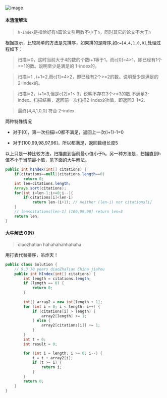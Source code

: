 ![image](http://ww1.sinaimg.cn/large/005CRBrHjw1f9mwkzn5szj30vs08i763.jpg)

#### 本渣渣解法
>`h-index`是指恰好有`h`篇论文引用数不小于`h`，同时其它的论文不大于`h`

根据提示，比较简单的方法是先排序，如果排的是降序,如`c=[4,4,1,0,0]`,处理过程如下：
>扫描i=0，这时当前大于4的数的个数i+1等于1，而c[0]=4>1，即已经有1个>=1的数。说明至少是满足的 1-index的。    

>扫描i=1 , i+1=2,而c[1]=4>2，即已经有2个>=2的数。说明至少是满足的 2-index的。

>扫描i=2，i+1=3,但是c[2]=1< 3，说明不存在3个>=3的数,不满足3-index。扫描结束，返回前一次扫描2-index的h值，即返回3-1=2.

>最终[4,4,1,0,0] 符合 2-index

两种特殊情况
- 对于[0]，第一次扫描i=0都不满足，返回上一次(i+1)-1=0

- 对于[100,99,98,97,96]，所以都满足，返回数组长度5

以上只是一种比较方法，扫描直到当前最小值小于h。另一种方法是，扫描直到h值不小于当前最小值，见下面的大牛解法。

```Java
public int hIndex(int[] citations) {
    if(citations==null||citations.length==0)
        return 0;
    int len=citations.length;
    Arrays.sort(citations);
    for(int i=len-1;i>=0;i--){
        if(citations[i]<len-i)
            return len-(i+1); // neither (len-i) nor citations[i]
    }
    // len<citations[len-1] [100,99,98] return len=3
    return len;
}
```

#### 大牛解法 O(N)
>diaozhatian hahahahahhahaha

用打表代替排序，吊炸天！
```Java
public class Solution {
    // 9.3 70 years diaoZhaTian China jiaYou 
    public int hIndex(int[] citations) {
        int length = citations.length;
        if (length == 0) {
        	return 0;
        }
        
        int[] array2 = new int[length + 1];
        for (int i = 0; i < length; i++) {
        	if (citations[i] > length) {
        		array2[length] += 1;
        	} else {
        		array2[citations[i]] += 1;
        	}
        }
        int t = 0;
        int result = 0;

        for (int i = length; i >= 0; i--) {
        	t = t + array2[i];
        	if (t >= i) {
        		return i;
        	}
        }
        return 0;
    }
}
```